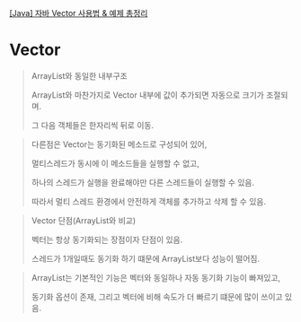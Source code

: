[[Java] 자바 Vector 사용법 & 예제 총정리](https://coding-factory.tistory.com/553)

# Vector

> ArrayList와 동일한 내부구조
> 
> 
> ArrayList와 마찬가지로 Vector 내부에 값이 추가되면 자동으로 크기가 조절되며.
> 
> 그 다음 객체들은 한자리씩 뒤로 이동.
> 

> 다른점은 Vector는 동기화된 메소드로 구성되어 있어,
> 
> 
> 멀티스레드가 동시에 이 메소드들을 실행할 수 없고,
> 
> 하나의 스레드가 실행을 완료해야만 다른 스레드들이 실행할 수 있음.
> 
> 따라서 멀티 스레드 환경에서 안전하게 객체를 추가하고 삭제 할 수 있음.
> 

> Vector 단점(ArrayList와 비교)
> 
> 
> 벡터는 항상 동기화되는 장점이자 단점이 있음.
> 
> 스레드가 1개일때도 동기화 하기 떄문에 ArrayList보다 성능이 떨어짐.
> 

> ArrayList는 기본적인 기능은 벡터와 동일하나 자동 동기화 기능이 빠져있고,
> 
> 
> 동기화 옵션이 존재, 그리고 벡터에 비해 속도가 더 빠르기 떄문에 많이 쓰이고 있음.
> 
